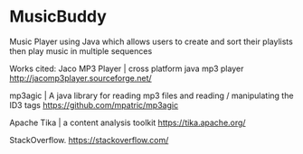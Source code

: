 # MusicBuddy
Music Player using Java which allows users to create and sort their playlists then play music in multiple sequences

Works cited:
Jaco MP3 Player | cross platform java mp3 player http://jacomp3player.sourceforge.net/

mp3agic | A java library for reading mp3 files and reading / manipulating the ID3 tags https://github.com/mpatric/mp3agic

Apache Tika | a content analysis toolkit https://tika.apache.org/

StackOverflow. https://stackoverflow.com/
